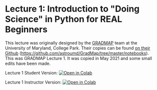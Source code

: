 # Lecture 1: Introduction to \"Doing Science\" in Python for REAL Beginners

This lecture was originally designed by the [GRADMAP](https://www.umdgradmap.org/) team at the University of Maryland, College Park. Their copies can be found [on their Github](https://github.com/astroumd/GradMap/tree/master/notebooks) (https://github.com/astroumd/GradMap/tree/master/notebooks). This was GRADMAP Lecture 1. It was copied in May 2021 and some small edits have been made.

Lecture 1 Student Version: [![Open in Colab](https://colab.research.google.com/assets/colab-badge.svg)](https://colab.research.google.com/github/ramseykarim/paarc-seminars/blob/main/Lecture1/Student.ipynb)

Lecture 1 Instructor Version: [![Open in Colab](https://colab.research.google.com/assets/colab-badge.svg)](https://colab.research.google.com/github/ramseykarim/paarc-seminars/blob/main/Lecture1/Instructor.ipynb)
